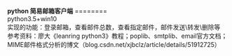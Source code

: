 **python 简易邮箱客户端**
========</br>python3.5+win10</br>实现的功能：登录邮箱，查看邮件总数，查看指定邮件，邮件发送\转发\删除等</br>参考资料：廖大《leanring python3》教程；poplib、smtplib、email官方文档；MIME邮件格式分析的博文（blog.csdn.net/xjbclz/article/details/51912725）
